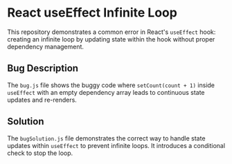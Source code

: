 # React useEffect Infinite Loop

This repository demonstrates a common error in React's `useEffect` hook: creating an infinite loop by updating state within the hook without proper dependency management.

## Bug Description

The `bug.js` file shows the buggy code where `setCount(count + 1)` inside `useEffect` with an empty dependency array leads to continuous state updates and re-renders.

## Solution

The `bugSolution.js` file demonstrates the correct way to handle state updates within `useEffect` to prevent infinite loops.  It introduces a conditional check to stop the loop.

